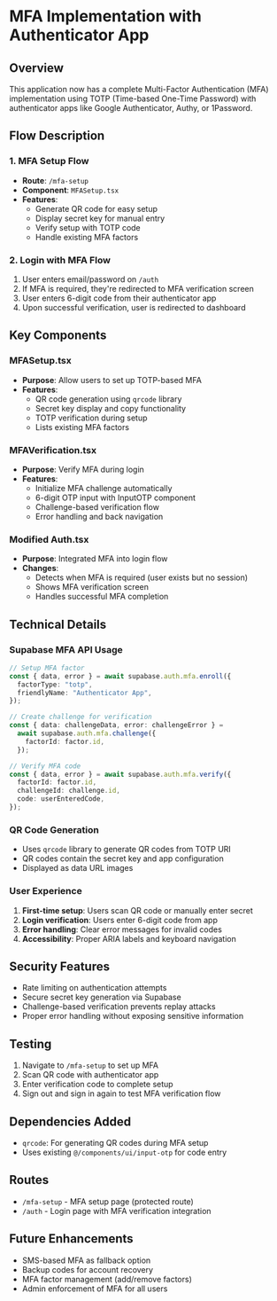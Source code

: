 # MFA Implementation with Authenticator App

## Overview

This application now has a complete Multi-Factor Authentication (MFA) implementation using TOTP (Time-based One-Time Password) with authenticator apps like Google Authenticator, Authy, or 1Password.

## Flow Description

### 1. MFA Setup Flow

- **Route**: `/mfa-setup`
- **Component**: `MFASetup.tsx`
- **Features**:
  - Generate QR code for easy setup
  - Display secret key for manual entry
  - Verify setup with TOTP code
  - Handle existing MFA factors

### 2. Login with MFA Flow

1. User enters email/password on `/auth`
2. If MFA is required, they're redirected to MFA verification screen
3. User enters 6-digit code from their authenticator app
4. Upon successful verification, user is redirected to dashboard

## Key Components

### MFASetup.tsx

- **Purpose**: Allow users to set up TOTP-based MFA
- **Features**:
  - QR code generation using `qrcode` library
  - Secret key display and copy functionality
  - TOTP verification during setup
  - Lists existing MFA factors

### MFAVerification.tsx

- **Purpose**: Verify MFA during login
- **Features**:
  - Initialize MFA challenge automatically
  - 6-digit OTP input with InputOTP component
  - Challenge-based verification flow
  - Error handling and back navigation

### Modified Auth.tsx

- **Purpose**: Integrated MFA into login flow
- **Changes**:
  - Detects when MFA is required (user exists but no session)
  - Shows MFA verification screen
  - Handles successful MFA completion

## Technical Details

### Supabase MFA API Usage

```typescript
// Setup MFA factor
const { data, error } = await supabase.auth.mfa.enroll({
  factorType: "totp",
  friendlyName: "Authenticator App",
});

// Create challenge for verification
const { data: challengeData, error: challengeError } =
  await supabase.auth.mfa.challenge({
    factorId: factor.id,
  });

// Verify MFA code
const { data, error } = await supabase.auth.mfa.verify({
  factorId: factor.id,
  challengeId: challenge.id,
  code: userEnteredCode,
});
```

### QR Code Generation

- Uses `qrcode` library to generate QR codes from TOTP URI
- QR codes contain the secret key and app configuration
- Displayed as data URL images

### User Experience

1. **First-time setup**: Users scan QR code or manually enter secret
2. **Login verification**: Users enter 6-digit code from app
3. **Error handling**: Clear error messages for invalid codes
4. **Accessibility**: Proper ARIA labels and keyboard navigation

## Security Features

- Rate limiting on authentication attempts
- Secure secret key generation via Supabase
- Challenge-based verification prevents replay attacks
- Proper error handling without exposing sensitive information

## Testing

1. Navigate to `/mfa-setup` to set up MFA
2. Scan QR code with authenticator app
3. Enter verification code to complete setup
4. Sign out and sign in again to test MFA verification flow

## Dependencies Added

- `qrcode`: For generating QR codes during MFA setup
- Uses existing `@/components/ui/input-otp` for code entry

## Routes

- `/mfa-setup` - MFA setup page (protected route)
- `/auth` - Login page with MFA verification integration

## Future Enhancements

- SMS-based MFA as fallback option
- Backup codes for account recovery
- MFA factor management (add/remove factors)
- Admin enforcement of MFA for all users
